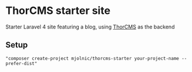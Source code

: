 # ThorCMS starter site

Starter Laravel 4 site featuring a blog, using [ThorCMS](https://github.com/mjolnic/thorcms) as the backend

## Setup

    "composer create-project mjolnic/thorcms-starter your-project-name --prefer-dist"